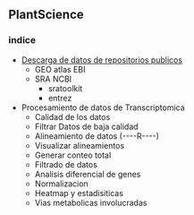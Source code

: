 ## PlantScience

### indice

- [Descarga de datos de repositorios publicos](download.md)
  - GEO atlas EBI 
  - SRA NCBI
    - sratoolkit
    - entrez
- Procesamiento de datos de Transcriptomica 
  - Calidad de los datos
  - Filtrar Datos de baja calidad
  - Alineamiento de datos (----R----)
  - Visualizar alineamientos
  - Generar conteo total
  - Filtrado de datos
  - Analisis diferencial de genes
  - Normalizacion
  - Heatmap y estadisiticas
  - Vias metabolicas involucradas










